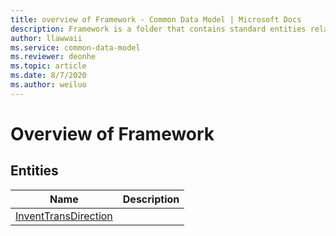 ```yaml
---
title: overview of Framework - Common Data Model | Microsoft Docs
description: Framework is a folder that contains standard entities related to the Common Data Model.
author: llawwaii
ms.service: common-data-model
ms.reviewer: deonhe
ms.topic: article
ms.date: 8/7/2020
ms.author: weiluo
---
```


# Overview of Framework


## Entities

|Name|Description|
|---|---|
|[InventTransDirection](InventTransDirection.md)||
